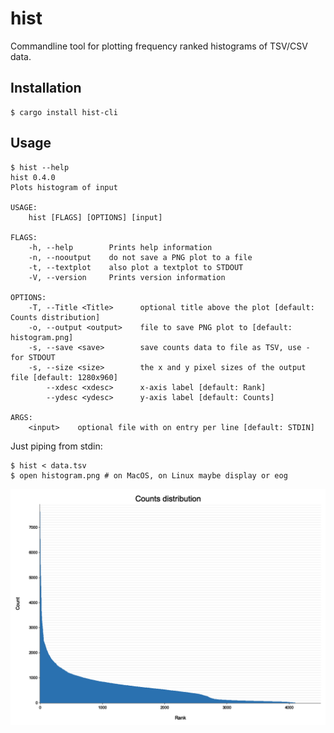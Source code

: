# hist
Commandline tool for plotting frequency ranked histograms of TSV/CSV data.
## Installation
```
$ cargo install hist-cli
```

## Usage
```
$ hist --help
hist 0.4.0
Plots histogram of input

USAGE:
    hist [FLAGS] [OPTIONS] [input]

FLAGS:
    -h, --help        Prints help information
    -n, --nooutput    do not save a PNG plot to a file
    -t, --textplot    also plot a textplot to STDOUT
    -V, --version     Prints version information

OPTIONS:
    -T, --Title <Title>      optional title above the plot [default: Counts distribution]
    -o, --output <output>    file to save PNG plot to [default: histogram.png]
    -s, --save <save>        save counts data to file as TSV, use - for STDOUT
    -s, --size <size>        the x and y pixel sizes of the output file [default: 1280x960]
        --xdesc <xdesc>      x-axis label [default: Rank]
        --ydesc <ydesc>      y-axis label [default: Counts]

ARGS:
    <input>    optional file with on entry per line [default: STDIN]
```

Just piping from stdin:
```
$ hist < data.tsv
$ open histogram.png # on MacOS, on Linux maybe display or eog
```


![histogram](https://raw.githubusercontent.com/ahcm/hist-cli/main/doc/histogram.png)

